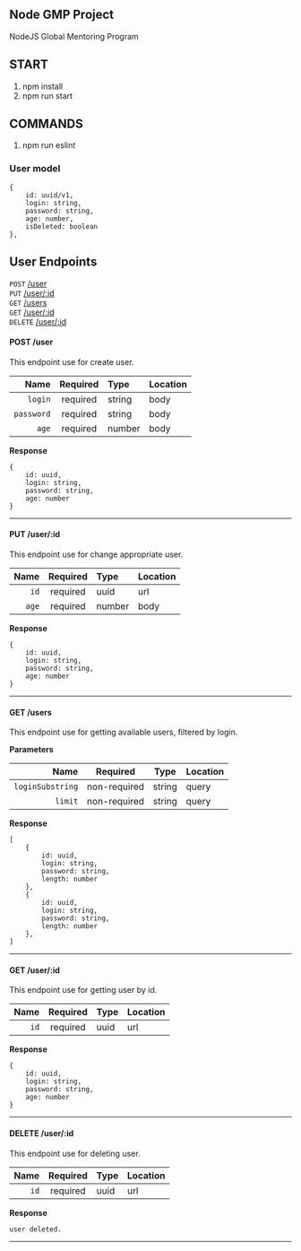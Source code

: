 ## Node GMP Project

NodeJS Global Mentoring Program

## START

1. npm install
2. npm run start

## COMMANDS
1. npm run eslint

### User model

```
{
    id: uuid/v1,
    login: string,
    password: string,
    age: number,
    isDeleted: boolean
},
```
## User Endpoints

`POST` [/user](#post-user) <br/>
`PUT` [/user/:id](#put-userid) <br/>
`GET` [/users](#get-users) <br/>
`GET` [/user/:id](#get-userid) <br/>
`DELETE` [/user/:id](#delete-userid) <br/>

#### POST /user

This endpoint use for create user.

| Name       | Required |  Type  | Location 
| ----------:|:--------:|:-------|:------
| `login`    | required | string | body                              
| `password` | required | string | body                              
| `age`      | required | number | body

**Response**

```
{
    id: uuid,
    login: string,
    password: string,
    age: number
}
```
___

#### PUT /user/:id

This endpoint use for change appropriate user.

| Name  | Required |  Type  | Location
| ----: |:--------:|:-------|:------
| `id`  | required | uuid   | url                                    
| `age` | required | number | body       

**Response**

```
{
    id: uuid,
    login: string,
    password: string,
    age: number
}
```
___

#### GET /users

This endpoint use for getting available users, filtered by login.

**Parameters**

| Name             | Required     | Type    | Location               
| ----------------:|:------------:|:-------:|:-------- 
| `loginSubstring` | non-required | string  | query
| `limit`          | non-required | string  | query          

**Response**

```
[
    {
        id: uuid,
        login: string,
        password: string,
        length: number
    },
    {
        id: uuid,
        login: string,
        password: string,
        length: number
    },
]
```
___

#### GET /user/:id

This endpoint use for getting user by id.

| Name  | Required |  Type  | Location
| ----: |:--------:|:-------|:------
| `id`  | required | uuid   | url            

**Response**

```
{
    id: uuid,
    login: string,
    password: string,
    age: number
}
```
___

#### DELETE /user/:id

This endpoint use for deleting user.

| Name  | Required |  Type  | Location
| ----: |:--------:|:-------|:------
| `id`  | required | uuid   | url            

**Response**

```
user deleted.
```
___
